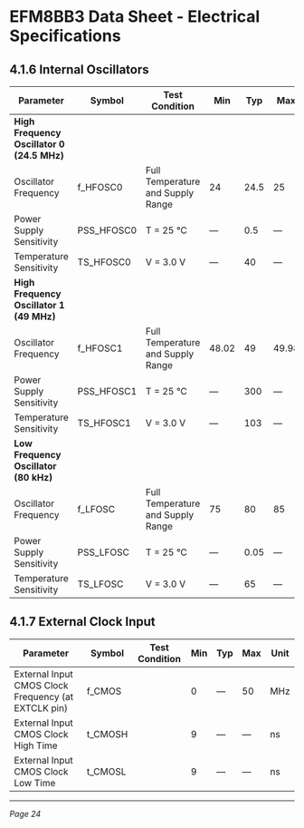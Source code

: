 # EFM8BB3 Data Sheet - Electrical Specifications

## 4.1.6 Internal Oscillators

| Parameter                         | Symbol       | Test Condition                 | Min   | Typ   | Max    | Unit    |
|----------------------------------|--------------|-------------------------------|-------|-------|--------|---------|
| **High Frequency Oscillator 0 (24.5 MHz)** |              |                               |       |       |        |         |
| Oscillator Frequency             | f_HFOSC0     | Full Temperature and Supply Range | 24    | 24.5  | 25     | MHz     |
| Power Supply Sensitivity         | PSS_HFOSC0   | T = 25 °C                     | —     | 0.5   | —      | %/V     |
| Temperature Sensitivity          | TS_HFOSC0    | V = 3.0 V                     | —     | 40    | —      | ppm/°C  |
| **High Frequency Oscillator 1 (49 MHz)** |              |                               |       |       |        |         |
| Oscillator Frequency             | f_HFOSC1     | Full Temperature and Supply Range | 48.02 | 49    | 49.98  | MHz     |
| Power Supply Sensitivity         | PSS_HFOSC1   | T = 25 °C                     | —     | 300   | —      | ppm/V   |
| Temperature Sensitivity          | TS_HFOSC1    | V = 3.0 V                     | —     | 103   | —      | ppm/°C  |
| **Low Frequency Oscillator (80 kHz)** |              |                               |       |       |        |         |
| Oscillator Frequency             | f_LFOSC      | Full Temperature and Supply Range | 75    | 80    | 85     | kHz     |
| Power Supply Sensitivity         | PSS_LFOSC    | T = 25 °C                     | —     | 0.05  | —      | %/V     |
| Temperature Sensitivity          | TS_LFOSC     | V = 3.0 V                     | —     | 65    | —      | ppm/°C  |

## 4.1.7 External Clock Input

| Parameter                          | Symbol    | Test Condition | Min | Typ | Max | Unit |
|-----------------------------------|-----------|----------------|-----|-----|-----|------|
| External Input CMOS Clock Frequency (at EXTCLK pin) | f_CMOS    |                | 0   | —   | 50  | MHz  |
| External Input CMOS Clock High Time | t_CMOSH  |                | 9   | —   | —   | ns   |
| External Input CMOS Clock Low Time  | t_CMOSL  |                | 9   | —   | —   | ns   |

---
*Page 24*